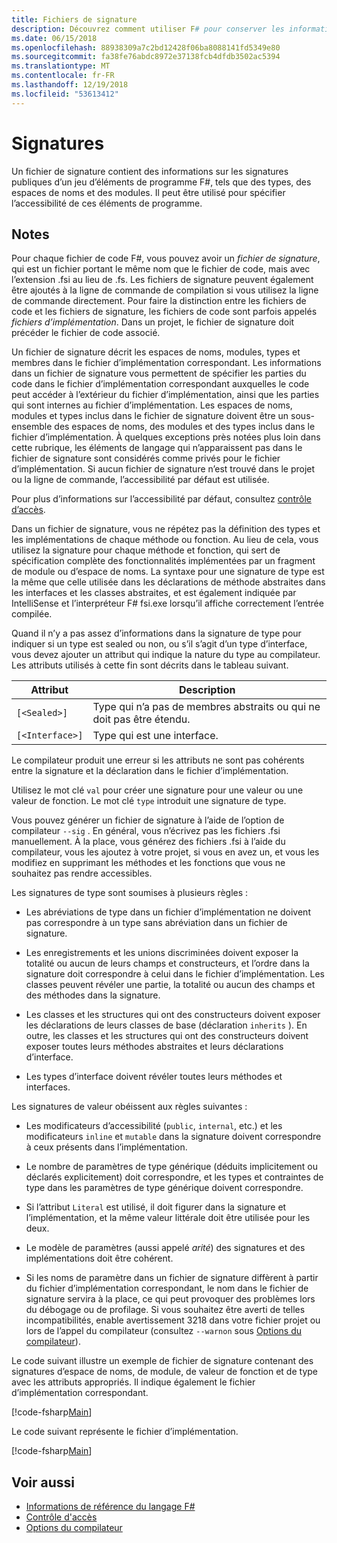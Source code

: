 ```yaml
---
title: Fichiers de signature
description: Découvrez comment utiliser F# pour conserver les informations sur les signatures publiques d’un ensemble de fichiers de signature F# éléments, tels que des types, des espaces de noms et des modules de programme.
ms.date: 06/15/2018
ms.openlocfilehash: 88938309a7c2bd12428f06ba8088141fd5349e80
ms.sourcegitcommit: fa38fe76abdc8972e37138fcb4dfdb3502ac5394
ms.translationtype: MT
ms.contentlocale: fr-FR
ms.lasthandoff: 12/19/2018
ms.locfileid: "53613412"
---
```

# <a name="signatures"></a>Signatures

Un fichier de signature contient des informations sur les signatures publiques d’un jeu d’éléments de programme F#, tels que des types, des espaces de noms et des modules. Il peut être utilisé pour spécifier l’accessibilité de ces éléments de programme.

## <a name="remarks"></a>Notes

Pour chaque fichier de code F#, vous pouvez avoir un *fichier de signature*, qui est un fichier portant le même nom que le fichier de code, mais avec l’extension .fsi au lieu de .fs. Les fichiers de signature peuvent également être ajoutés à la ligne de commande de compilation si vous utilisez la ligne de commande directement. Pour faire la distinction entre les fichiers de code et les fichiers de signature, les fichiers de code sont parfois appelés *fichiers d’implémentation*. Dans un projet, le fichier de signature doit précéder le fichier de code associé.

Un fichier de signature décrit les espaces de noms, modules, types et membres dans le fichier d’implémentation correspondant. Les informations dans un fichier de signature vous permettent de spécifier les parties du code dans le fichier d’implémentation correspondant auxquelles le code peut accéder à l’extérieur du fichier d’implémentation, ainsi que les parties qui sont internes au fichier d’implémentation. Les espaces de noms, modules et types inclus dans le fichier de signature doivent être un sous-ensemble des espaces de noms, des modules et des types inclus dans le fichier d’implémentation. À quelques exceptions près notées plus loin dans cette rubrique, les éléments de langage qui n’apparaissent pas dans le fichier de signature sont considérés comme privés pour le fichier d’implémentation. Si aucun fichier de signature n’est trouvé dans le projet ou la ligne de commande, l’accessibilité par défaut est utilisée.

Pour plus d’informations sur l’accessibilité par défaut, consultez [contrôle d’accès](access-control.md).

Dans un fichier de signature, vous ne répétez pas la définition des types et les implémentations de chaque méthode ou fonction. Au lieu de cela, vous utilisez la signature pour chaque méthode et fonction, qui sert de spécification complète des fonctionnalités implémentées par un fragment de module ou d’espace de noms. La syntaxe pour une signature de type est la même que celle utilisée dans les déclarations de méthode abstraites dans les interfaces et les classes abstraites, et est également indiquée par IntelliSense et l’interpréteur F# fsi.exe lorsqu’il affiche correctement l’entrée compilée.

Quand il n’y a pas assez d’informations dans la signature de type pour indiquer si un type est sealed ou non, ou s’il s’agit d’un type d’interface, vous devez ajouter un attribut qui indique la nature du type au compilateur. Les attributs utilisés à cette fin sont décrits dans le tableau suivant.

|Attribut|Description|
|---------|-----------|
|`[<Sealed>]`|Type qui n’a pas de membres abstraits ou qui ne doit pas être étendu.|
|`[<Interface>]`|Type qui est une interface.|

Le compilateur produit une erreur si les attributs ne sont pas cohérents entre la signature et la déclaration dans le fichier d’implémentation.

Utilisez le mot clé `val` pour créer une signature pour une valeur ou une valeur de fonction. Le mot clé `type` introduit une signature de type.

Vous pouvez générer un fichier de signature à l’aide de l’option de compilateur `--sig` . En général, vous n’écrivez pas les fichiers .fsi manuellement. À la place, vous générez des fichiers .fsi à l’aide du compilateur, vous les ajoutez à votre projet, si vous en avez un, et vous les modifiez en supprimant les méthodes et les fonctions que vous ne souhaitez pas rendre accessibles.

Les signatures de type sont soumises à plusieurs règles :

- Les abréviations de type dans un fichier d’implémentation ne doivent pas correspondre à un type sans abréviation dans un fichier de signature.

- Les enregistrements et les unions discriminées doivent exposer la totalité ou aucun de leurs champs et constructeurs, et l’ordre dans la signature doit correspondre à celui dans le fichier d’implémentation. Les classes peuvent révéler une partie, la totalité ou aucun des champs et des méthodes dans la signature.

- Les classes et les structures qui ont des constructeurs doivent exposer les déclarations de leurs classes de base (déclaration `inherits` ). En outre, les classes et les structures qui ont des constructeurs doivent exposer toutes leurs méthodes abstraites et leurs déclarations d’interface.

- Les types d’interface doivent révéler toutes leurs méthodes et interfaces.

Les signatures de valeur obéissent aux règles suivantes :

- Les modificateurs d’accessibilité (`public`, `internal`, etc.) et les modificateurs `inline` et `mutable` dans la signature doivent correspondre à ceux présents dans l’implémentation.

- Le nombre de paramètres de type générique (déduits implicitement ou déclarés explicitement) doit correspondre, et les types et contraintes de type dans les paramètres de type générique doivent correspondre.

- Si l’attribut `Literal` est utilisé, il doit figurer dans la signature et l’implémentation, et la même valeur littérale doit être utilisée pour les deux.

- Le modèle de paramètres (aussi appelé *arité*) des signatures et des implémentations doit être cohérent.

- Si les noms de paramètre dans un fichier de signature diffèrent à partir du fichier d’implémentation correspondant, le nom dans le fichier de signature servira à la place, ce qui peut provoquer des problèmes lors du débogage ou de profilage. Si vous souhaitez être averti de telles incompatibilités, enable avertissement 3218 dans votre fichier projet ou lors de l’appel du compilateur (consultez `--warnon` sous [Options du compilateur](compiler-options.md)).

Le code suivant illustre un exemple de fichier de signature contenant des signatures d’espace de noms, de module, de valeur de fonction et de type avec les attributs appropriés. Il indique également le fichier d’implémentation correspondant.

[!code-fsharp[Main](../../../samples/snippets/fsharp/fssignatures/snippet9002.fs)]

Le code suivant représente le fichier d’implémentation.

[!code-fsharp[Main](../../../samples/snippets/fsharp/fssignatures/snippet9001.fs)]

## <a name="see-also"></a>Voir aussi

- [Informations de référence du langage F#](index.md)
- [Contrôle d'accès](access-control.md)
- [Options du compilateur](compiler-options.md)
